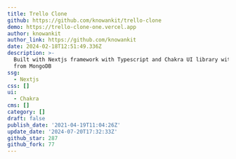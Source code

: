 ```yaml
---
title: Trello Clone
github: https://github.com/knowankit/trello-clone
demo: https://trello-clone-one.vercel.app
author: knowankit
author_link: https://github.com/knowankit
date: 2024-02-18T12:51:49.336Z
description: >-
  Built with Nextjs framework with Typescript and Chakra UI library with support
  from MongoDB
ssg:
  - Nextjs
css: []
ui:
  - Chakra
cms: []
category: []
draft: false
publish_date: '2021-04-19T11:04:26Z'
update_date: '2024-07-20T17:32:33Z'
github_star: 287
github_fork: 77
---
```

